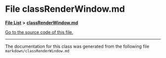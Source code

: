 
# File classRenderWindow.md


[**File List**](files.md) **>** [**classRenderWindow.md**](classRenderWindow_8md.md)

[Go to the source code of this file.](classRenderWindow_8md_source.md)



























------------------------------
The documentation for this class was generated from the following file `markdown/classRenderWindow.md`